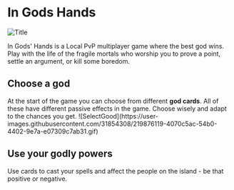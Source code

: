 # In Gods Hands
![Title](https://user-images.githubusercontent.com/31854308/219875584-6419f54e-4b78-4b67-bb4b-4c348f01fbea.png)

In Gods' Hands is a  Local PvP multiplayer game where the best god wins. Play with the life of the fragile mortals who worship you to prove a point, settle an argument, or kill some boredom.

<h2> Choose a god </h2>
<div id="ChooseGod">
At the start of the game you can choose from different <b>god cards</b>. All of these have different passive effects in the game. Choose wisely and adapt to the chances you get.
![SelectGood](https://user-images.githubusercontent.com/31854308/219876119-4070c5ac-54b0-4402-9e7a-e07309c7ab31.gif)


</div>
<h2> Use your godly powers </h2>
Use cards to cast your spells and affect the people on the island -  be that positive or negative.
<p align="right">
  
</p>



